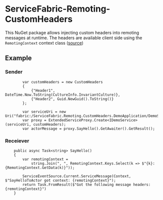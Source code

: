 # ServiceFabric-Remoting-CustomHeaders

This NuGet package allows injecting custom headers into remoting messages at runtime. The headers are available client side using the `RemotingContext` context class ([source](https://github.com/Expecho/ServiceFabric-Remoting-CustomHeaders/blob/master/src/ServiceFabric.Remoting.CustomHeaders/RemotingContext.cs))

## Example

### Sender

            var customHeaders = new CustomHeaders
            {
                {"Header1", DateTime.Now.ToString(CultureInfo.InvariantCulture)},
                {"Header2", Guid.NewGuid().ToString()}
            };

            var serviceUri = new Uri("fabric:/ServiceFabric.Remoting.CustomHeaders.DemoApplication/DemoService");
            var proxy = ExtendedServiceProxy.Create<IDemoService>(serviceUri, customHeaders);
            var actorMessage = proxy.SayHello().GetAwaiter().GetResult();
            
### Receiever


        public async Task<string> SayHello()
        {
            var remotingContext =
                string.Join(", ", RemotingContext.Keys.Select(k => $"{k}: {RemotingContext.GetData(k)}"));

            ServiceEventSource.Current.ServiceMessage(Context, $"SayHelloToActor got context: {remotingContext}");
            return Task.FromResult($"Got the following message headers: {remotingContext}")
        }

